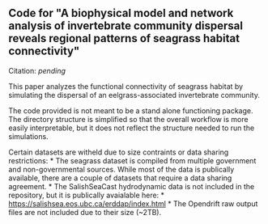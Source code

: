 ## Code for "A biophysical model and network analysis of invertebrate community dispersal reveals regional patterns of seagrass habitat connectivity"

Citation: *pending*

This paper analyzes the functional connectivity of seagrass habitat by simulating the dispersal of an eelgrass-associated invertebrate community.

The code provided is not meant to be a stand alone functioning package. The directory structure is simplified so that the overall workflow is more easily interpretable, but it does not reflect the structure needed to run the simulations. 

Certain datasets are witheld due to size contraints or data sharing restrictions:
	* The seagrass dataset is compiled from multiple government and non-governmental sources. While most of the data is publically available, there are a couple of datasets that require a data sharing agreement.
	* The SalishSeaCast hydrodynamic data is not included in the repository, but it is publically avaialable here:
		* https://salishsea.eos.ubc.ca/erddap/index.html
	* The Opendrift raw output files are not included due to their size (~2TB).